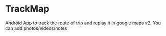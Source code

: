 TrackMap
========

Android App to track the route of trip and replay it in google maps v2. You can add photos/videos/notes

